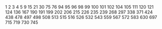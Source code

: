 1
2
3
4
5
9
15
21
30
75
76
94
95
96
98
99
100
101
102
104
105
111
120
121
124
136
167
190
191
199
202
206
215
226
235
239
268
297
338
371
424
438
478
497
498
508
513
515
516
526
532
543
559
567
572
583
630
697
715
719
730
745


